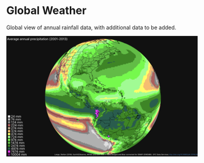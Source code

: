 Global Weather
=======

Global view of annual rainfall data, with additional data to be added.

![Screenshot](screen.png)
